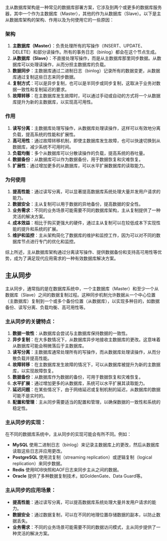 

主从数据库架构是一种常见的数据库部署方案，它涉及到两个或更多的数据库服务器，其中一个作为主数据库（Master），其他的作为从数据库（Slave）。以下是主从数据库架构的架构、作用以及为何使用它的一些原因：

### 架构

1. **主数据库（Master）**：负责处理所有的写操作（INSERT、UPDATE、DELETE）和部分读操作。所有的事务日志（binlog）都会在这个节点生成。
2. **从数据库（Slave）**：不直接处理写操作，而是从主数据库那里同步数据。从数据库可以处理读操作，从而分担主数据库的负载。
3. **数据同步**：主数据库通过二进制日志（binlog）记录所有的数据变更，从数据库通过复制这些日志来同步数据。
4. **复制方式**：可以是异步复制，也可以是半同步或同步复制，这取决于业务对数据一致性和复制延迟的要求。
5. **故障转移**：在主数据库发生故障时，可以通过手动或自动的方式将一个从数据库提升为新的主数据库，以实现高可用性。

### 作用

1. **读写分离**：主数据库处理写操作，从数据库处理读操作，这样可以有效地分离负载，提高系统的性能和扩展性。
2. **高可用性**：通过故障转移机制，即使主数据库发生故障，也可以快速切换到从数据库，减少系统不可用时间。
3. **负载均衡**：多个从数据库可以分散读操作的负载，提高系统的吞吐量。
4. **数据备份**：从数据库可以作为数据备份，用于数据恢复和灾难恢复。
5. **扩展性**：通过增加更多的从数据库，可以水平扩展数据库的读取能力。

### 为何使用

1. **提高性能**：通过读写分离，可以显著提高数据库系统处理大量并发用户请求的能力。
2. **数据安全**：主从复制可以用于数据的异地备份，提高数据的安全性。
3. **业务需求**：不同的业务场景可能需要不同的数据库架构，主从复制提供了一种灵活的解决方案。
4. **成本效益**：相比于购买更强大的硬件，通过主从复制可以在较低成本下实现性能的提升和系统的扩展。
5. **维护和监控**：主从架构简化了数据库的维护和监控工作，因为可以对不同的数据库节点进行专门的优化和监控。

综上所述，主从数据库架构通过分离读写操作、提供数据备份和支持高可用性等优势，成为了满足现代应用需求的一种有效数据库解决方案。


## **主从同步**


主从同步，通常指的是在数据库系统中，一个主数据库（Master）和至少一个从数据库（Slave）之间的数据复制过程。这种同步机制允许数据从一个中心位置（主数据库）复制到一个或多个备份位置（从数据库），以实现多种目的，如数据备份、读写分离、负载均衡、高可用性等。

### 主从同步的关键特点：

1. **数据一致性**：从数据库会尝试与主数据库保持数据的一致性。
2. **异步复制**：在大多数情况下，从数据库异步地接收主数据库的更改。这意味着从数据库可能会稍微落后于主数据库。
3. **读写分离**：主数据库通常处理所有的写操作，而从数据库处理读操作，从而分散负载并提高性能。
4. **故障转移**：在主数据库发生故障的情况下，可以从数据库被提升为新的主数据库，以实现故障恢复。
5. **数据备份**：从数据库作为数据的备份，可用于数据恢复和灾难恢复。
6. **水平扩展**：通过增加更多的从数据库，系统可以水平扩展其读取能力。
7. **延迟问题**：在某些情况下，由于网络延迟或复制机制的延迟，从数据库的数据可能不是实时的。
8. **配置和管理**：主从同步需要适当的配置和管理，以确保数据的一致性和系统的稳定性。

### 主从同步的实现：

在不同的数据库系统中，主从同步的实现可能会有所不同。例如：

* **MySQL** 使用二进制日志（binlog）来记录主数据库上的更改，然后从数据库读取这些日志并应用更改。
* **PostgreSQL** 使用流复制（streaming replication）或逻辑复制（logical replication）来同步数据。
* **Redis** 使用RDB快照和AOF日志来同步主从之间的数据。
* **Oracle** 提供了多种数据复制技术，如GoldenGate、Data Guard等。

### 主从同步的应用场景：

* **提高性能**：通过读写分离，可以提高数据库系统处理大量并发用户请求的能力。
* **数据安全**：通过数据复制，可以在不同的地理位置存储数据的副本，以防止数据丢失。
* **业务需求**：不同的业务场景可能需要不同的数据访问模式，主从同步提供了一种灵活的解决方案。

